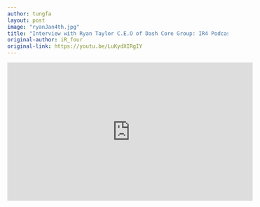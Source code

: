 ```yaml
---
author: tungfa
layout: post
image: "ryanJan4th.jpg"
title: "Interview with Ryan Taylor C.E.O of Dash Core Group: IR4 Podcast #12"
original-author: iR_four  
original-link: https://youtu.be/LuKydXIRgIY
---
```


<iframe width="560" height="315" src="https://www.youtube.com/embed/LuKydXIRgIY" frameborder="0" gesture="media" allow="encrypted-media" allowfullscreen></iframe>
